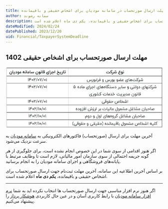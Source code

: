 ```yaml
---
title: مهلت ارسال صورتحساب در سامانه مودیان برای اشخاص حقیقی و باقیمانده
author: سمانه رشوند
description: بر اساس آخرین اطلاعیه این سامانه، آخرین مهلت ثبت‌نام جهت ارسال صورتحساب برای اشخاص حقیقی و باقیمانده، یکم دی ماه اعلام شده است.
dateModified: 2024/02/24
datePublished: 2023/12/20
uid: Financial/TaxpayerSystemDeadline
---
```

## مهلت ارسال صورتحساب برای اشخاص حقیقی 1402

![کلیه اشخاص مشمول باقیمانده (حقیقی و حقوقی)](./Images/TaxpayerSystemDeadline.webp)

آخرین مهلت برای ارسال (صورتحساب) فاکتورهای الکترونیکی به <a href="https://my.tax.gov.ir/?url_back=https://tp.tax.gov.ir" target="_blank">سامانه مودیان</a> به سرعت نزدیک می‌شود. 

اگر هنوز اقدامی از سوی شما در این خصوص انجام نشده است، برای جلوگیری از هر گونه جریمه احتمالی از سوی سازمان امور مالیاتی، لازم است تا وظایف مرتبط با پایانه‌های فروشگاهی و اجرای سامانه مودیان را به انجام برسانید.

بر اساس آخرین اطلاعیه این سامانه، آخرین مهلت ثبت‌نام جهت ارسال صورتحساب برای اشخاص حقیقی و باقیمانده، **یکم دی ماه** اعلام شده است.

---

اگر هنوز نرم افزار مناسبی جهت ارسال صورتحساب ها انتخاب نکرده اید به شما <a href="https://www.hooshkar.com/Software/Sayan/Module/TpTaxGov" target="_blank">نرم افزار سامانه مودیان</a> با رابط کاربری آسان و در عین حال کاربردی <a href="https://www.hooshkar.com" target="_blank"> هوشکار پرداز</a> را پیشنهاد می‌کنیم.